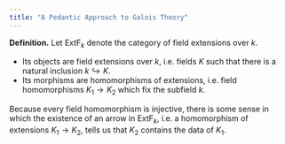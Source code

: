 ```yaml
---
title: "A Pedantic Approach to Galois Theory"
---
```


**Definition.** Let $\text{ExtF}_k$ denote the category of field extensions over $k$. 
- Its objects are field extensions over $k$, i.e. fields $K$ such that there is a natural inclusion $k\hookrightarrow K$.
- Its morphisms are homomorphisms of extensions, i.e. field homomorphisms $K_1\to K_2$ which fix the subfield $k$.

Because every field homomorphism is injective, there is some sense in which the existence of an arrow in $\text{ExtF}_k$, i.e. a homomorphism of extensions $K_1\to K_2$, tells us that $K_2$ contains the data of $K_1$. 

